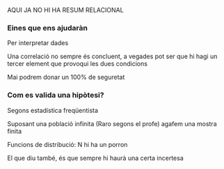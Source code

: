 AQUI JA NO HI HA RESUM RELACIONAL

### Eines que ens ajudaràn 
Per interpretar dades

Una correlació no sempre és concluent, a vegades pot ser que hi hagi un tercer element que provoqui les dues condicions

Mai podrem donar un 100% de seguretat

### Com es valida una hipòtesi?

Segons estadística freqüentista

Suposant una població infinita (Raro segons el profe) agafem una mostra finita

Funcions de distribució:
	N hi ha un porron

El que diu també, és que sempre hi haurà una certa incertesa